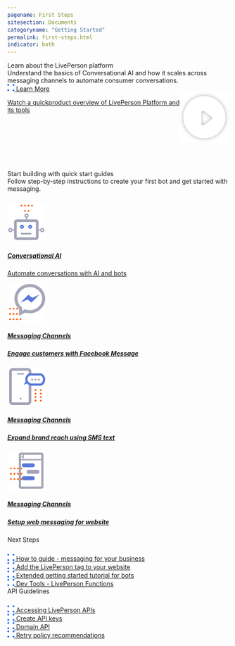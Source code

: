 ```yaml
---
pagename: First Steps
sitesection: Documents
categoryname: "Getting Started"
permalink: first-steps.html
indicator: both
---
```


<div class="lp-container">
    <div class=" welcome-card-modified">
        <div class="header-lp4">
            Learn about the LivePerson platform 
            <div class="getting-started-paragraph">
            Understand the basics of Conversational AI and how it scales across messaging channels to automate consumer conversations.
            </div>
              <div class="hyperlink">
                <a target="_blank" href="https://knowledge.liveperson.com/getting-started-livepersons-conversational-commerce-platform.html"> 
                <img class="dots-container" src="img/four-dots.svg"/>
                    Learn More
                </a>
            </div>
        </div>
    </div>
    <div id="teaser-banner" class="welcome-card-modified">
            <a target="_blank" href="https://vimeo.com/398468660/03dd5cb78d" style="display:flex;">
            <p class="teaser-header" > Watch a  quickproduct overview of LivePerson Platform and its tools</p>
            <img class="play-icon"  src="img/play_icon.svg">
            </a> 
    </div>
</div>

<div class= "header-lp4" style="margin-top:62px;">
    Start building with quick start guides
</div>
<div class="getting-started-h5">
     Follow step-by-step instructions to create your first bot and get started with messaging.
</div>
<div class="card-container" style="margin-top:24px;">
        <a class="welcome-card" target="_blank" href="https://knowledge.liveperson.com/getting-started-quick-start-guides-conversation-builder-quick-start.html"> 
        <img class="container-image" src="img/ic_robot.svg"/>
        <h5 class="getstarted-title">Conversational AI</h5>
        <p class="getstarted-content ">Automate conversations with AI and bots</p>
        </a>
        <a class="welcome-card" target="_blank" href="https://knowledge.liveperson.com/getting-started-quick-start-guides-facebook-messenger-quick-start.html"> 
        <img class="container-image" src="img/ic_FB.svg"/>
        <h5 class="getstarted-title">Messaging Channels </h5>
        <h5 class="getstarted-content ">Engage customers with Facebook Message</h5>
        </a>
        <a class="welcome-card" target="_blank" href="https://knowledge.liveperson.com/getting-started-quick-start-guides-twilio-sms-quick-start.html"> 
        <img class="container-image" src="img/ic_SMS.svg"/>
        <h5 class="getstarted-title">Messaging Channels</h5>
        <h5 class="getstarted-content ">Expand brand reach using SMS text</h5>
        </a>
        <a class="welcome-card" target="_blank" href="https://knowledge.liveperson.com/getting-started-quick-start-guides-web-messaging-quick-start.html"> 
        <img class="container-image" src="img/ic_messaging.svg"/>
        <h5 class="getstarted-title">Messaging Channels</h5>
        <h5 class="getstarted-content ">Setup web messaging for website </h5>
        </a>
</div>
  <div class="whole-external-link">
    <div class="external-link-container">
        <div class="header-lp4-external" >
            Next Steps
            <div class="link-padding" style="margin-top:24px">
                <a target="_blank" href="https://knowledge.liveperson.com/getting-started-getting-started-with-messaging.html"> 
                        <img class="dots-container" src="img/four-dots.svg"/>
                            How to guide - messaging for your business 
                </a>
            </div>
            <div class="link-padding" >
                <a target="_blank" href="https://knowledge.liveperson.com/getting-started-add-the-liveperson-tag-to-your-website.html"> 
                        <img class="dots-container" src="img/four-dots.svg"/>
                        Add the LivePerson tag to your website
                </a>
            </div>
            <div class="link-padding" >
                <a target="_blank" href="https://knowledge.liveperson.com/getting-started-getting-started-with-bots.html"> 
                        <img class="dots-container" src="img/four-dots.svg"/>
                        Extended getting started tutorial for bots
                </a>
            </div>
            <div class="link-padding" >
                <a target="_blank" href="https://knowledge.liveperson.com/developer-tools-liveperson-functions-overview.html"> 
                        <img class="dots-container" src="img/four-dots.svg"/>
                            Dev Tools - LivePerson Functions
                </a>
            </div>
        </div>  
    </div>
    <div class="external-link-container">
        <div class="header-lp4-external">
            API Guidelines
            <div class="link-padding" style="margin-top:24px">
                <a target="_blank" href="https://developers.liveperson.com/common-resources-accessing-liveperson-apis.html"> 
                    <img class="dots-container" src="img/four-dots.svg"/>
                        Accessing LivePerson APIs
                </a>
            </div>
            <div class="link-padding" >
                <a target="_blank" href="https://developers.liveperson.com/common-resources-create-api-keys.html"> 
                        <img class="dots-container" src="img/four-dots.svg"/>
                            Create API keys
                </a>
            </div>
            <div class="link-padding" >
                <a target="_blank" href="https://developers.liveperson.com/common-resources-domain-api.html"> 
                        <img class="dots-container" src="img/four-dots.svg"/>
                            Domain API 
                </a>
            </div>
            <div class="link-padding" >
                <a target="_blank" href="https://developers.liveperson.com/common-resources-retry-policy-recommendations.html"> 
                        <img class="dots-container" src="img/four-dots.svg"/>
                        Retry policy recommendations
                </a>
            </div>
        </div>
    </div>
</div>